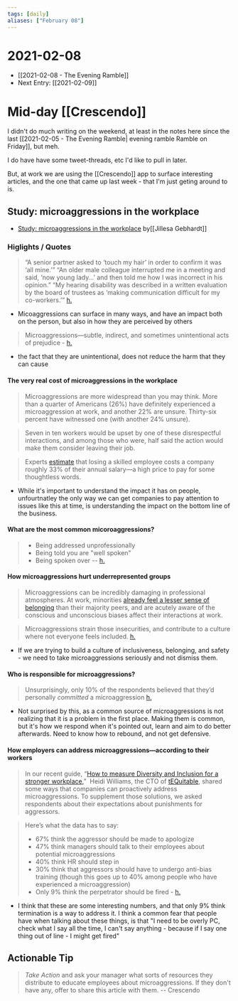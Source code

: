 ```yaml
---
tags: [daily]
aliases: ["February 08"]
---
```


# 2021-02-08

- [[2021-02-08 - The Evening Ramble]]
- Next Entry:  [[2021-02-09]]

# Mid-day [[Crescendo]] 

I didn't do much writing on the weekend, at least in the notes here since the last  [[2021-02-05 - The Evening Ramble| evening ramble Ramble on Friday]], but meh.

I do have have some tweet-threads, etc I'd like to pull in later.

But, at work we are using the [[Crescendo]] app to surface interesting articles, and the one that came up last week - that I'm just geting around to is.

## Study: microaggressions in the workplace
- [Study: microaggressions in the workplace](https://www.surveymonkey.com/curiosity/microaggressions-research/) by[[Jillesa Gebhardt]] 

### Higlights / Quotes

> “A senior partner asked to ‘touch my hair’ in order to confirm it was ‘all mine.’”
> “An older male colleague interrupted me in a meeting and said, ‘now young lady…’ and then told me how I was incorrect in his opinion.”
> “My hearing disability was described in a written evaluation by the board of trustees as ‘making communication difficult for my co-workers.’”  [h.](https://hyp.is/3OnMPGozEeuTm-PnZqa7Wg/www.surveymonkey.com/curiosity/microaggressions-research/www.surveymonkey.com/curiosity/microaggressions-research)

- Micoaggressions can surface in many ways, and have an impact both on the person, but also in how they are perceived by others

> Microaggressions—subtle, indirect, and sometimes unintentional acts of prejudice - [h.](https://hyp.is/u-l5tGo0EeugoT9KtlrDSQ/www.surveymonkey.com/curiosity/microaggressions-research/www.surveymonkey.com/curiosity/microaggressions-research)

- the fact that they are unintentional, does not reduce the harm that they can cause

#### The very real cost of microaggressions in the workplace

> Microaggressions are more widespread than you may think. More than a quarter of Americans (26%) have definitely experienced a microaggression at work, and another 22% are unsure. Thirty-six percent have witnessed one (with another 24% unsure).

> Seven in ten workers would be upset by one of these disrespectful interactions, and among those who were, half said the action would make them consider leaving their job.

> Experts [estimate](https://www.benefitnews.com/news/avoidable-turnover-costing-employers-big?brief=00000152-14a7-d1cc-a5fa-7cffccf00000) that losing a skilled employee costs a company roughly 33% of their annual salary—a high price to pay for some thoughtless words.

- While it's important to understand the impact it has on people, unfourtnatley the only way we can get companies to pay attention to issues like this at time, is understanding the impact on the bottom line of the business. 


#### What are the most common micoroaggressions?



> - Being addressed unprofessionally
> - Being told you are "well spoken"
> - Being spoken over
> -- [h.](https://hyp.is/YVMpmmo1EeuY06t1QZs36A/www.surveymonkey.com/curiosity/microaggressions-research/www.surveymonkey.com/curiosity/microaggressions-research)

#### How microaggressions hurt underrepresented groups

> Microaggressions can be incredibly damaging in professional atmospheres. At work, minorities [already feel a lesser sense of belonging](https://www.surveymonkey.com/curiosity/how-surveymonkey-built-and-tested-a-survey-that-truly-measures-inclusion/) than their majority peers, and are acutely aware of the conscious and unconscious biases affect their interactions at work.

> Microaggressions strain those insecurities, and contribute to a culture where not everyone feels included. [h.](https://hyp.is/j_e5PGo1EeupCn9Vv6KYlw/www.surveymonkey.com/curiosity/microaggressions-research/www.surveymonkey.com/curiosity/microaggressions-research)

- If we are trying to build a culture of inclusiveness, belonging, and safety - we need to take microaggressions seriously and not dismiss them.

#### Who is responsible for microaggressions?

> Unsurprisingly, only 10% of the respondents believed that they’d personally _committed_ a microaggression [h.](https://hyp.is/uZoutGo1EeukjycN3IhAoQ/www.surveymonkey.com/curiosity/microaggressions-research/www.surveymonkey.com/curiosity/microaggressions-research) 

- Not surprised by this, as a common source of microaggressions is not realizing that it is a problem in the first place. Making them is common, but it's how we respond when it's pointed out, learn and aim to do better afterwards. Need to know how to rebound, and not get defensive. 


#### How employers can address microaggressions—according to their workers

> In our recent guide, “[How to measure Diversity and Inclusion for a stronger workplace,](https://www.surveymonkey.com/mp/diversity-and-inclusion-guide/)”  Heidi Williams, the CTO of [tEQuitable](https://www.tequitable.com/), shared some ways that companies can proactively address microaggressions. To supplement those solutions, we asked respondents about their expectations about punishments for aggressors.

> Here’s what the data has to say:  
> 
> -   67% think the aggressor should be made to apologize
> -   47% think managers should talk to their employees about potential microaggressions
> -   40% think HR should step in
> -   30% think that aggressors should have to undergo anti-bias training (though this goes up to 40% among people who have experienced a microaggression)
> -   Only 9% think the perpetrator should be fired - [h.](https://hyp.is/CS2Ynmo2EeuOpS9mhTOdyw/www.surveymonkey.com/curiosity/microaggressions-research/www.surveymonkey.com/curiosity/microaggressions-research)

- I think that these are some interesting numbers, and that only 9% think termination is a way to address it. I think a common fear that people have when talking about these things, is that "I need to be overly PC, check what I say all the time, I can't say anything - because if I say one thing out of line - I might get fired"

## Actionable Tip

> _Take Action_ and ask your manager what sorts of resources they distribute to educate employees about microaggressions. If they don't have any, offer to share this article with them. -- Crescendo 

